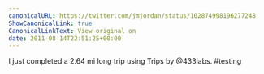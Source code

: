 ```yaml
---
canonicalURL: https://twitter.com/jmjordan/status/102874998196277248
ShowCanonicalLink: true
CanonicalLinkText: View original on
date: 2011-08-14T22:51:25+00:00
---
```

I just completed a 2.64 mi long trip using Trips by @433labs. #testing